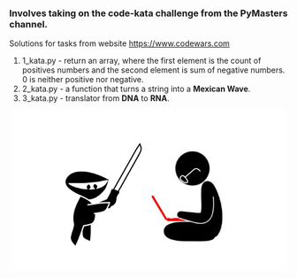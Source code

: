 ### Involves taking on the code-kata challenge from the PyMasters channel. 
Solutions for tasks from website https://www.codewars.com

1. 1_kata.py - return an array, where the first element is the count of positives numbers and the second element is sum of negative numbers. 0 is neither positive nor negative.
2. 2_kata.py -  a function that turns a string into a **Mexican Wave**.
3. 3_kata.py - translator from **DNA** to **RNA**.



![code kata](static/code_kata.jpg)
